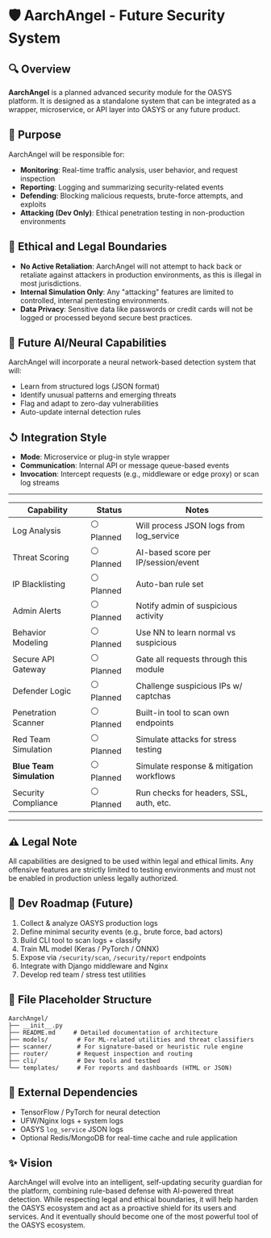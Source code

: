# 🛡️ AarchAngel - Future Security System

## 🔍 Overview
**AarchAngel** is a planned advanced security module for the OASYS platform. It is designed as a standalone system that can be integrated as a wrapper, microservice, or API layer into OASYS or any future product.

## 🎯 Purpose
AarchAngel will be responsible for:
- **Monitoring**: Real-time traffic analysis, user behavior, and request inspection
- **Reporting**: Logging and summarizing security-related events
- **Defending**: Blocking malicious requests, brute-force attempts, and exploits
- **Attacking (Dev Only)**: Ethical penetration testing in non-production environments

## 🧠 Ethical and Legal Boundaries
- **No Active Retaliation**: AarchAngel will not attempt to hack back or retaliate against attackers in production environments, as this is illegal in most jurisdictions.
- **Internal Simulation Only**: Any "attacking" features are limited to controlled, internal pentesting environments.
- **Data Privacy**: Sensitive data like passwords or credit cards will not be logged or processed beyond secure best practices.

## 🧠 Future AI/Neural Capabilities
AarchAngel will incorporate a neural network-based detection system that will:
- Learn from structured logs (JSON format)
- Identify unusual patterns and emerging threats
- Flag and adapt to zero-day vulnerabilities
- Auto-update internal detection rules

## ↺ Integration Style
- **Mode**: Microservice or plug-in style wrapper
- **Communication**: Internal API or message queue-based events
- **Invocation**: Intercept requests (e.g., middleware or edge proxy) or scan log streams

 _______________________________________________________________________________________
| Capability               | Status       | Notes                                       |
|--------------------------|--------------|---------------------------------------------|
| Log Analysis             | ⚪️ Planned   | Will process JSON logs from log_service     |
| Threat Scoring           | ⚪️ Planned   | AI-based score per IP/session/event         |
| IP Blacklisting          | ⚪️ Planned   | Auto-ban rule set                           |
| Admin Alerts             | ⚪️ Planned   | Notify admin of suspicious activity         |
| Behavior Modeling        | ⚪️ Planned   | Use NN to learn normal vs suspicious        |
| Secure API Gateway       | ⚪️ Planned   | Gate all requests through this module       |
| Defender Logic           | ⚪️ Planned   | Challenge suspicious IPs w/ captchas        |
| Penetration Scanner      | ⚪️ Planned   | Built-in tool to scan own endpoints         |
| Red Team Simulation      | ⚪️ Planned   | Simulate attacks for stress testing         |
| **Blue Team Simulation** | ⚪️ Planned   | Simulate response & mitigation workflows    |
| Security Compliance      | ⚪️ Planned   | Run checks for headers, SSL, auth, etc.     |
 ---------------------------------------------------------------------------------------


## ⚠️ Legal Note
All capabilities are designed to be used within legal and ethical limits. Any offensive features are strictly limited to testing environments and must not be enabled in production unless legally authorized.

## 🚧 Dev Roadmap (Future)
1. Collect & analyze OASYS production logs
2. Define minimal security events (e.g., brute force, bad actors)
3. Build CLI tool to scan logs + classify
4. Train ML model (Keras / PyTorch / ONNX)
5. Expose via `/security/scan`, `/security/report` endpoints
6. Integrate with Django middleware and Nginx
7. Develop red team / stress test utilities

## 📁 File Placeholder Structure
```
AarchAngel/
├── __init__.py
├── README.md     # Detailed documentation of architecture
├── models/        # For ML-related utilities and threat classifiers
├── scanner/       # For signature-based or heuristic rule engine
├── router/        # Request inspection and routing
├── cli/           # Dev tools and testbed
└── templates/     # For reports and dashboards (HTML or JSON)
```

## 🧩 External Dependencies
- TensorFlow / PyTorch for neural detection
- UFW/Nginx logs + system logs
- OASYS `log_service` JSON logs
- Optional Redis/MongoDB for real-time cache and rule application

## ✨ Vision
AarchAngel will evolve into an intelligent, self-updating security guardian for the platform, combining rule-based defense with AI-powered threat detection. While respecting legal and ethical boundaries, it will help harden the OASYS ecosystem and act as a proactive shield for its users and services. And it eventually should become one of the most powerful tool of the OASYS ecosystem.

